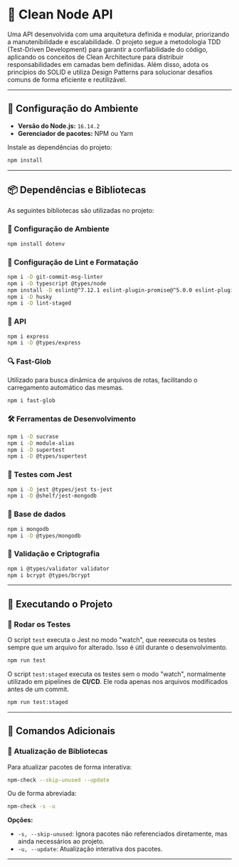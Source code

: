 # 📘 Clean Node API

Uma API desenvolvida com uma arquitetura definida e modular, priorizando a manutenibilidade e escalabilidade. O projeto segue a metodologia TDD (Test-Driven Development) para garantir a confiabilidade do código, aplicando os conceitos de Clean Architecture para distribuir responsabilidades em camadas bem definidas. Além disso, adota os princípios do SOLID e utiliza Design Patterns para solucionar desafios comuns de forma eficiente e reutilizável.

---

## 🚀 Configuração do Ambiente

- **Versão do Node.js:** `16.14.2`
- **Gerenciador de pacotes:** NPM ou Yarn

Instale as dependências do projeto:

```sh
npm install
```

---

## 📦 Dependências e Bibliotecas

As seguintes bibliotecas são utilizadas no projeto:

### 🌱 Configuração de Ambiente
```sh
npm install dotenv
```

### 🔧 Configuração de Lint e Formatação
```sh
npm i -D git-commit-msg-linter
npm i -D typescript @types/node
npm install -D eslint@^7.12.1 eslint-plugin-promise@^5.0.0 eslint-plugin-import@^2.22.1 eslint-plugin-node@^11.1.0 @typescript-eslint/eslint-plugin@^4.0.1 eslint-config-standard eslint-config-standard-with-typescript@latest
npm i -D husky
npm i -D lint-staged
```

### 🧩 API
```sh
npm i express
npm i -D @types/express
```

### 🔍 Fast-Glob
Utilizado para busca dinâmica de arquivos de rotas, facilitando o carregamento automático das mesmas.
```sh
npm i fast-glob
```

### 🛠️ Ferramentas de Desenvolvimento
```sh
npm i -D sucrase
npm i -D module-alias
npm i -D supertest
npm i -D @types/supertest
```

### 🧪 Testes com Jest
```sh
npm i -D jest @types/jest ts-jest
npm i -D @shelf/jest-mongodb
```

### 🎲 Base de dados
```sh
npm i mongodb
npm i -D @types/mongodb
```

### 🔐 Validação e Criptografia
```sh
npm i @types/validator validator
npm i bcrypt @types/bcrypt
```

---

## 🏃 Executando o Projeto

### 🔬 Rodar os Testes

O script `test` executa o Jest no modo "watch", que reexecuta os testes sempre que um arquivo for alterado. Isso é útil durante o desenvolvimento.

```sh
npm run test
```

O script `test:staged` executa os testes sem o modo "watch", normalmente utilizado em pipelines de **CI/CD**.
Ele roda apenas nos arquivos modificados antes de um commit.

```sh
npm run test:staged
```

---

## 📌 Comandos Adicionais

### 📌 Atualização de Bibliotecas
Para atualizar pacotes de forma interativa:

```sh
npm-check --skip-unused --update
```

Ou de forma abreviada:

```sh
npm-check -s -u
```

**Opções:**
- `-s, --skip-unused`: Ignora pacotes não referenciados diretamente, mas ainda necessários ao projeto.
- `-u, --update`: Atualização interativa dos pacotes.

---
